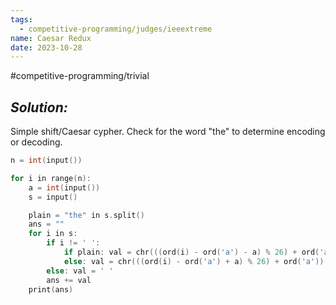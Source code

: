```yaml
---
tags:
  - competitive-programming/judges/ieeextreme
name: Caesar Redux
date: 2023-10-28
---
```

#competitive-programming/trivial
## _Solution:_
Simple shift/Caesar cypher. Check for the word "the" to determine encoding or decoding.

```cpp
n = int(input())

for i in range(n):
    a = int(input())
    s = input()

    plain = "the" in s.split()
    ans = ""
    for i in s:
        if i != ' ':
            if plain: val = chr(((ord(i) - ord('a') - a) % 26) + ord('a'))
            else: val = chr(((ord(i) - ord('a') + a) % 26) + ord('a'))
        else: val = ' '
        ans += val
    print(ans)
```